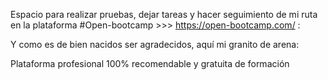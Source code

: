 Espacio para realizar pruebas, dejar tareas y hacer seguimiento de mi ruta en la plataforma #Open-bootcamp >>> https://open-bootcamp.com/ :


Y como es de bien nacidos ser agradecidos, aquí mi granito de arena:

Plataforma profesional 100% recomendable y gratuita de formación
